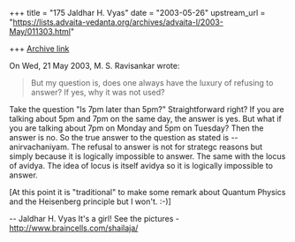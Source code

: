 +++
title = "175 Jaldhar H. Vyas"
date = "2003-05-26"
upstream_url = "https://lists.advaita-vedanta.org/archives/advaita-l/2003-May/011303.html"

+++
[Archive link](https://lists.advaita-vedanta.org/archives/advaita-l/2003-May/011303.html)

On Wed, 21 May 2003, M. S. Ravisankar wrote:

> But my question is, does one always have the luxury of refusing to answer?
> If yes, why it was not used?
>

Take the question "Is 7pm later than 5pm?"  Straightforward right?  If you
are talking about 5pm and 7pm on the same day, the answer is yes.  But
what if you are talking about 7pm on Monday and 5pm on Tuesday?  Then the
answer is no.  So the true answer to the question as stated is
-- anirvachaniyam.  The refusal to answer is not for strategc reasons but
simply because it is logically impossible to answer.  The same with the
locus of avidya.  The idea of locus is itself avidya so it is logically
impossible to answer.

[At this point it is "traditional" to make some remark about Quantum
Physics and the Heisenberg principle but I won't. :-)]


-- 
Jaldhar H. Vyas <jaldhar at braincells.com>
It's a girl! See the pictures - http://www.braincells.com/shailaja/

